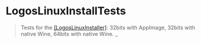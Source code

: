 # LogosLinuxInstallTests
> Tests for the [[LogosLinuxInstaller]](https://github.com/ferion11/LogosLinuxInstaller "[LogosLinuxInstaller]"): 32bits with AppImage, 32bits with native Wine, 64bits with native Wine.
_